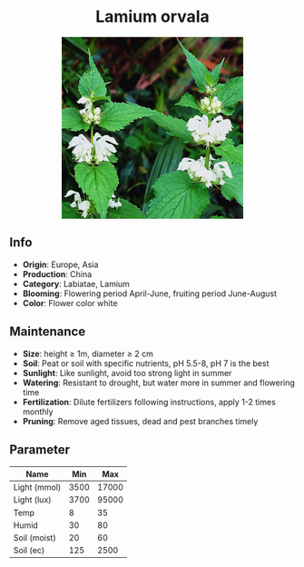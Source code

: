 <h1 align='center'>Lamium orvala</h1>
<p align="center">
    <img 
        align='center'
        width='320'
        src="../images/lamium orvala.png" 
        alt='Lamium orvala' />
</p>

## Info

 - **Origin**: Europe, Asia
 - **Production**: China
 - **Category**: Labiatae, Lamium
 - **Blooming**: Flowering period April-June, fruiting period June-August
 - **Color**: Flower color white

## Maintenance

 - **Size**: height ≥ 1m, diameter ≥ 2 cm
 - **Soil**: Peat or soil with specific nutrients, pH 5.5-8, pH 7 is the best
 - **Sunlight**: Like sunlight, avoid too strong light in summer
 - **Watering**: Resistant to drought, but water more in summer and flowering time
 - **Fertilization**: Dilute fertilizers following instructions, apply 1-2 times monthly
 - **Pruning**: Remove aged tissues, dead and pest branches timely

## Parameter

| Name         | Min  | Max   |
|--------------|------|-------|
| Light (mmol) | 3500 | 17000  |
| Light (lux)  | 3700 | 95000 |
| Temp         | 8    | 35    |
| Humid        | 30   | 80    |
| Soil (moist) | 20   | 60    |
| Soil (ec)    | 125  | 2500  |